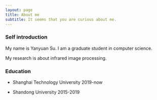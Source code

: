 ```yaml
---
layout: page
title: About me
subtitle: It seems that you are curious about me.
---
```


### Self introduction

My name is Yanyuan Su. I am a graduate student in computer science.

My research is about infrared image processing.

### Education



- Shanghai Technology University	2019-now

- Shandong University	2015-2019

